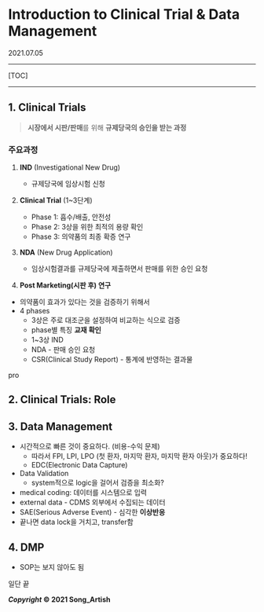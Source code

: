 # Introduction to Clinical Trial & Data Management

2021.07.05

---

[TOC]

---

## 1. Clinical Trials

> **시장에서 시판/판매**를 위해 **규제당국의 승인을 받는 과정**

### 주요과정

1. **IND** (Investigational New Drug)
   - 규제당국에 임상시험 신청
2. **Clinical Trial** (1~3단계)
   - Phase 1: 흡수/배출, 안전성
   - Phase 2: 3상을 위한 최적의 용량 확인
   - Phase 3: 의약품의 최종 확증 연구

3. **NDA** (New Drug Application)
   - 임상시험결과를 규제당국에 제출하면서 판매를 위한 승인 요청

4. **Post Marketing(시판 후) 연구**



- 의약품이 효과가 있다는 것을 검증하기 위해서
- 4 phases
  - 3상은 주로 대조군을 설정하여 비교하는 식으로 검증
  - phase별 특징 **교재 확인**
  - 1~3상 IND
  - NDA - 판매 승인 요청
  - CSR(Clinical Study Report) - 통계에 반영하는 결과물

pro

## 2. Clinical Trials: Role





## 3. Data Management

- 시간적으로 빠른 것이 중요하다. (비용-수익 문제)
  - 따라서 FPI, LPI, LPO (첫 환자, 마지막 환자, 마지막 환자 아웃)가 중요하다!
  - EDC(Electronic Data Capture)
- Data Validation
  - system적으로 logic을 걸어서 검증을 최소화?
- medical coding: 데이터를 시스템으로 입력
- external data - CDMS 외부에서 수집되는 데이터
- SAE(Serious Adverse Event) - 심각한 **이상반응**
- 끝나면 data lock을 거치고, transfer함



## 4. DMP

- SOP는 보지 않아도 됨



일단 끝



***Copyright* © 2021 Song_Artish**